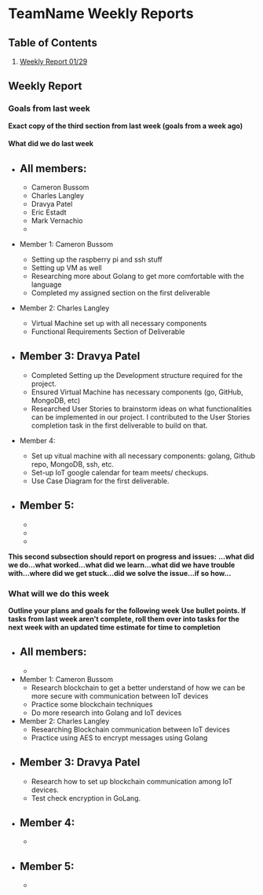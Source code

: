 # TeamName Weekly Reports 

## Table of Contents
1. [Weekly Report 01/29](#weekly-report-mmdd)

## Weekly Report

### Goals from last week

**Exact copy of the third section from last week (goals from a week ago)**

#### What did we do last week

- All members:
	- 
	- Cameron Bussom
	- Charles Langley
	- Dravya Patel
   	- Eric Estadt
   	- Mark Vernachio
   	- 
- Member 1: Cameron Bussom
	- Setting up the raspberry pi and ssh stuff
	- Setting up VM as well
	- Researching more about Golang to get more comfortable with the language
	- Completed my assigned section on the first deliverable 
- Member 2: Charles Langley
	- Virtual Machine set up with all necessary components
	- Functional Requirements Section of Deliverable

- Member 3: Dravya Patel
	- 
	- Completed Setting up the Development structure required for the project. 
	- Ensured Virtual Machine has necessary components (go, GitHub, MongoDB, etc)
	- Researched User Stories to brainstorm ideas on what functionalities can be implemented in our project. I contributed to the User Stories completion task in the first deliverable to build on that. 
- Member 4:
	- Set up vitual machine with all necessary components: golang, Github repo, MongoDB, ssh, etc.
 	- Set-up IoT google calendar for team meets/ checkups.  
	- Use Case Diagram for the first deliverable.
- Member 5:
	- 
	- 
	- 
	-
**This second subsection should report on progress and issues:**
**...what did we do...what worked...what did we learn...what did we have trouble with...where did we get stuck...did we solve the issue...if so how...**



### What will we do this week

**Outline your plans and goals for the following week**
**Use bullet points. If tasks from last week aren't complete, roll them over into tasks for the next week with an updated time estimate for time to completion**


- All members:
	- 
	- 
- Member 1: Cameron Bussom
	- Research blockchain to get a better understand of how we can be more secure with communication between IoT devices
	- Practice some blockchain techniques
 	- Do more research into Golang and IoT devices 
- Member 2: Charles Langley
	- Researching Blockchain communication between IoT devices
	- Practice using AES to encrypt messages using Golang
- Member 3: Dravya Patel
	- 
	- Research how to set up blockchain communication among IoT devices.
   	- Test check encryption in GoLang. 
- Member 4:
	- 
	- 
- Member 5:
  	-
  	-
